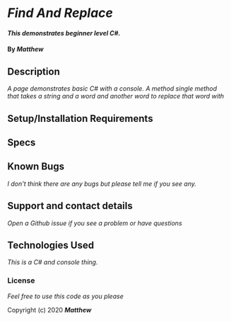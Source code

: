 
# _Find And Replace_

#### _This demonstrates beginner level C#._

#### By _**Matthew**_


## Description

_A page demonstrates basic C# with a console._
_A method single method that takes a string and a word and another word to replace that word with_
         
## Setup/Installation Requirements

## Specs


## Known Bugs

_I don't think there are any bugs but please tell me if you see any._

## Support and contact details

_Open a Github issue if you see a problem or have questions_

## Technologies Used

_This is a C# and console thing._

### License

*Feel free to use this code as you please*

Copyright (c) 2020 **_Matthew_**
